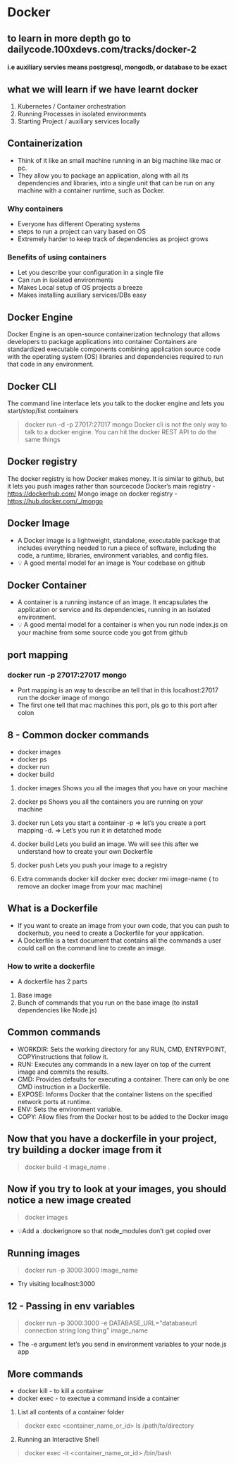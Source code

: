 # Docker 

## to learn in more depth go to dailycode.100xdevs.com/tracks/docker-2

#### i.e auxiliary servies means postgresql, mongodb, or database to be exact 

## what we will learn if we have learnt docker

1. Kubernetes / Container orchestration
2. Running Processes in isolated environments
3. Starting Project / auxiliary services locally


## Containerization

* Think of it like an small machine running in an big machine like mac or pc.
*  They allow you to package an application, along with all its dependencies and libraries, into a single unit that can be run on any machine with a container runtime, such as Docker.

### Why containers

* Everyone has different Operating systems
* steps to run a project can vary based on OS
* Extremely harder to keep track of dependencies as project grows

### Benefits of using containers
 
* Let you describe your configuration in a single file
* Can run in isolated environments
* Makes Local setup of OS projects a breeze
* Makes installing auxiliary services/DBs easy

## Docker Engine
Docker Engine is an open-source containerization technology that allows developers to package applications into container
Containers are standardized executable components combining application source code with the operating system (OS) libraries and dependencies required to run that code in any environment.

## Docker CLI
The command line interface lets you talk to the docker engine and lets you start/stop/list containers
> docker run -d -p 27017:27017 mongo
Docker cli is not the only way to talk to a docker engine. You can hit the docker REST API to do the same things

## Docker registry

The docker registry is how Docker makes money. 
It is similar to github, but it lets you push images rather than sourcecode
Docker’s main registry - https://dockerhub.com/
Mongo image on docker registry - https://hub.docker.com/_/mongo

## Docker Image
* A Docker image is a lightweight, standalone, executable package that includes everything needed to run a piece of software, including the code, a runtime, libraries, environment variables, and config files.
* 💡 A good mental model for an image is Your codebase on github
 
## Docker Container
* A container is a running instance of an image. It encapsulates the application or service and its dependencies, running in an isolated environment.
* 💡 A good mental model for a container is when you run node index.js on your machine from some source code you got from github

## port mapping
 ### docker run -p 27017:27017 mongo
* Port mapping is an way to describe an tell that in this localhost:27017 run the docker image of mongo
* The first one tell that mac machines this port, pls go to this port after colon

## 8 - Common docker commands
* docker images
* docker ps
* docker run
* docker build

1. docker images
Shows you all the images that you have on your machine

2. docker ps
Shows you all the containers you are running on your machine

3. docker run
Lets you start a container
-p ⇒ let’s you create a port mapping
-d. ⇒ Let’s you run it in detatched mode

4. docker build
Lets you build an image. We will see this after we understand how to create your own Dockerfile

5. docker push
Lets you push your image to a registry

6. Extra commands
docker kill
docker exec
docker rmi image-name ( to remove an docker image from your mac machine)


## What is a Dockerfile
* If you want to create an image from your own code, that you can push to dockerhub, you need to create a Dockerfile for your application.
* A Dockerfile is a text document that contains all the commands a user could call on the command line to create an image.

### How to write a dockerfile
* A dockerfile has 2 parts
1. Base image
2. Bunch of commands that you run on the base image (to install dependencies like Node.js)

## Common commands
* WORKDIR: Sets the working directory for any RUN, CMD, ENTRYPOINT, COPYinstructions that follow it.
* RUN: Executes any commands in a new layer on top of the current image and commits the results.
* CMD: Provides defaults for executing a container. There can only be one CMD instruction in a Dockerfile.
* EXPOSE: Informs Docker that the container listens on the specified network ports at runtime.
* ENV: Sets the environment variable.
* COPY: Allow files from the Docker host to be added to the Docker image

## Now that you have a dockerfile in your project, try building a docker image from it
> docker build -t image_name .

 
## Now if you try to look at your images, you should notice a new image created
> docker images

 
* 💡Add a .dockerignore so that node_modules don’t get copied over 

## Running images
> docker run -p 3000:3000 image_name

* Try visiting localhost:3000

## 12 - Passing in env variables
> docker run -p 3000:3000 -e DATABASE_URL="databaseurl connection string long thing" image_name
 
* The -e argument let’s you send in environment variables to your node.js app

## More commands
* docker kill - to kill a container
* docker exec - to exectue a command inside a container
 
1. List all contents of a container folder
> docker exec <container_name_or_id> ls /path/to/directory

2. Running an Interactive Shell
> docker exec -it <container_name_or_id> /bin/bash


